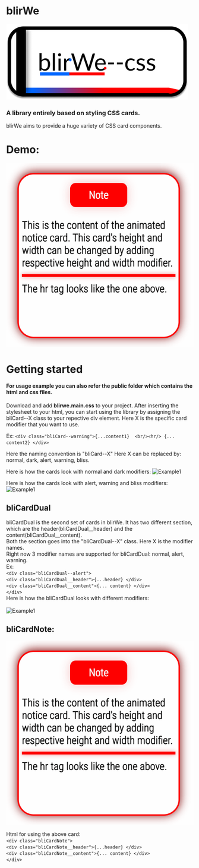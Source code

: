 # blirWe
![logo](https://github.com/reel-pre/blirWe--css/blob/main/images/logo.png)
### A library entirely based on styling CSS cards.

blirWe aims to provide a huge variety of CSS card components.

# Demo: <br/>
![Demo GIF](https://github.com/reel-pre/blirWe--css/blob/main/images/animatedCard.gif)

# Getting started
#### For usage example you can also refer the public folder which contains the html and css files.

Download and add **blirwe.main.css** to your project. After inserting the stylesheet to your html, you can start using the library by assigning the bliCard--X class to your repective div element. Here X is the specific card modifier that you want to use.

Ex: 
 ``` <div class="bliCard--warning">{...content1}  <br/><hr/> {... content2} </div> ```

Here the naming convention is "bliCard--X"
Here X can be replaced by: normal, dark, alert, warning, bliss.

Here is how the cards look with normal and dark modifiers:
![Example1](https://github.com/reel-pre/blirWe--css/blob/main/images/Example1.png)

Here is how the cards look with alert, warning and bliss modifiers:
![Example1](https://github.com/reel-pre/blirWe--css/blob/main/images/Example2.png)


## bliCardDual 

bliCardDual is the second set of cards in blirWe. It has two different section, which are the header(bliCardDual__header) and the content(bliCardDual__content).  
Both the section goes into the "bliCardDual--X" class. Here X is the modifier names.  
Right now 3 modifier names are supported for bliCardDual: normal, alert, warning.  
Ex:  
``` <div class="bliCardDual--alert">  ```</br>
```<div class="bliCardDual__header">{...header} </div>  ```</br>
```<div class="bliCardDual__content">{... content} </div> ```</br>
```</div>```  
Here is how the bliCardDual looks with different modifiers:  
</br>
![Example1](https://github.com/reel-pre/blirWe--css/blob/main/images/Example3.png)



## bliCardNote: <br/>
![Demo GIF](https://github.com/reel-pre/blirWe--css/blob/main/images/animatedCard.gif)

Html for using the above card:  
``` <div class="bliCardNote">  ```</br>
```<div class="bliCardNote__header">{...header} </div>  ```</br>
```<div class="bliCardNote__content">{... content} </div> ```</br>
```</div>```  
